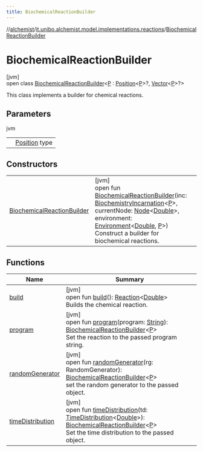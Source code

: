 ```yaml
---
title: BiochemicalReactionBuilder
---
```

//[alchemist](../../../index.html)/[it.unibo.alchemist.model.implementations.reactions](../index.html)/[BiochemicalReactionBuilder](index.html)



# BiochemicalReactionBuilder



[jvm]\
open class [BiochemicalReactionBuilder](index.html)<[P](index.html) : [Position](../../it.unibo.alchemist.model.interfaces/-position/index.html)<[P](../../it.unibo.alchemist.model/-biochemistry-incarnation/index.html)>?, [Vector](../../it.unibo.alchemist.model.interfaces.geometry/-vector/index.html)<[P](../../it.unibo.alchemist.model/-biochemistry-incarnation/index.html)>?>

This class implements a builder for chemical reactions.



## Parameters


jvm

| | |
|---|---|
| <P> | [Position](../../it.unibo.alchemist.model.interfaces/-position/index.html) type |



## Constructors


| | |
|---|---|
| [BiochemicalReactionBuilder](-biochemical-reaction-builder.html) | [jvm]<br>open fun [BiochemicalReactionBuilder](-biochemical-reaction-builder.html)(inc: [BiochemistryIncarnation](../../it.unibo.alchemist.model/-biochemistry-incarnation/index.html)<[P](../../it.unibo.alchemist.model/-biochemistry-incarnation/index.html)>, currentNode: [Node](../../it.unibo.alchemist.model.interfaces/-node/index.html)<[Double](https://docs.oracle.com/javase/8/docs/api/java/lang/Double.html)>, environment: [Environment](../../it.unibo.alchemist.model.interfaces/-environment/index.html)<[Double](https://docs.oracle.com/javase/8/docs/api/java/lang/Double.html), [P](../../it.unibo.alchemist.model/-biochemistry-incarnation/index.html)>)<br>Construct a builder for biochemical reactions. |


## Functions


| Name | Summary |
|---|---|
| [build](build.html) | [jvm]<br>open fun [build](build.html)(): [Reaction](../../it.unibo.alchemist.model.interfaces/-reaction/index.html)<[Double](https://docs.oracle.com/javase/8/docs/api/java/lang/Double.html)><br>Builds the chemical reaction. |
| [program](program.html) | [jvm]<br>open fun [program](program.html)(program: [String](https://docs.oracle.com/javase/8/docs/api/java/lang/String.html)): [BiochemicalReactionBuilder](index.html)<[P](../../it.unibo.alchemist.model/-biochemistry-incarnation/index.html)><br>Set the reaction to the passed program string. |
| [randomGenerator](random-generator.html) | [jvm]<br>open fun [randomGenerator](random-generator.html)(rg: RandomGenerator): [BiochemicalReactionBuilder](index.html)<[P](../../it.unibo.alchemist.model/-biochemistry-incarnation/index.html)><br>set the random generator to the passed object. |
| [timeDistribution](time-distribution.html) | [jvm]<br>open fun [timeDistribution](time-distribution.html)(td: [TimeDistribution](../../it.unibo.alchemist.model.interfaces/-time-distribution/index.html)<[Double](https://docs.oracle.com/javase/8/docs/api/java/lang/Double.html)>): [BiochemicalReactionBuilder](index.html)<[P](../../it.unibo.alchemist.model/-biochemistry-incarnation/index.html)><br>Set the time distribution to the passed object. |

